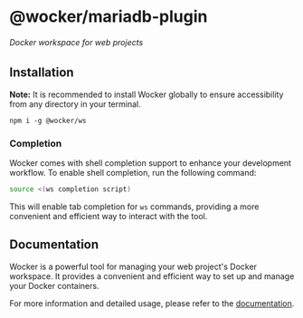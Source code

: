 # @wocker/mariadb-plugin

###### Docker workspace for web projects

## Installation

**Note:** It is recommended to install Wocker globally to ensure accessibility from any directory in your terminal.

```shell
npm i -g @wocker/ws
```


### Completion

Wocker comes with shell completion support to enhance your development workflow. To enable shell completion, run the following command:

```bash
source <(ws completion script)
```

This will enable tab completion for `ws` commands, providing a more convenient and efficient way to interact with the tool.


## Documentation

Wocker is a powerful tool for managing your web project's Docker workspace. It provides a convenient and efficient way to set up and manage your Docker containers.

For more information and detailed usage, please refer to the [documentation](https://kearisp.github.io/wocker).

